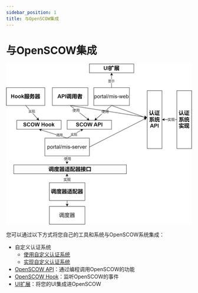 ```yaml
---
sidebar_position: 1
title: 与OpenSCOW集成
---
```


# 与OpenSCOW集成

![集成](./integration.png)

您可以通过以下方式将您自己的工具和系统与OpenSCOW系统集成：

- 自定义认证系统
  - [使用自定义认证系统](./auth/use.md)
  - [实现自定义认证系统](./auth/impl.md)
- [OpenSCOW API](./scow-api-hook/api/api.md)：通过编程调用OpenSCOW的功能
- [OpenSCOW Hook](./scow-api-hook/hook.md)：监听OpenSCOW的事件
- [UI扩展](./ui-extension/ui-extension.md)：将您的UI集成进OpenSCOW